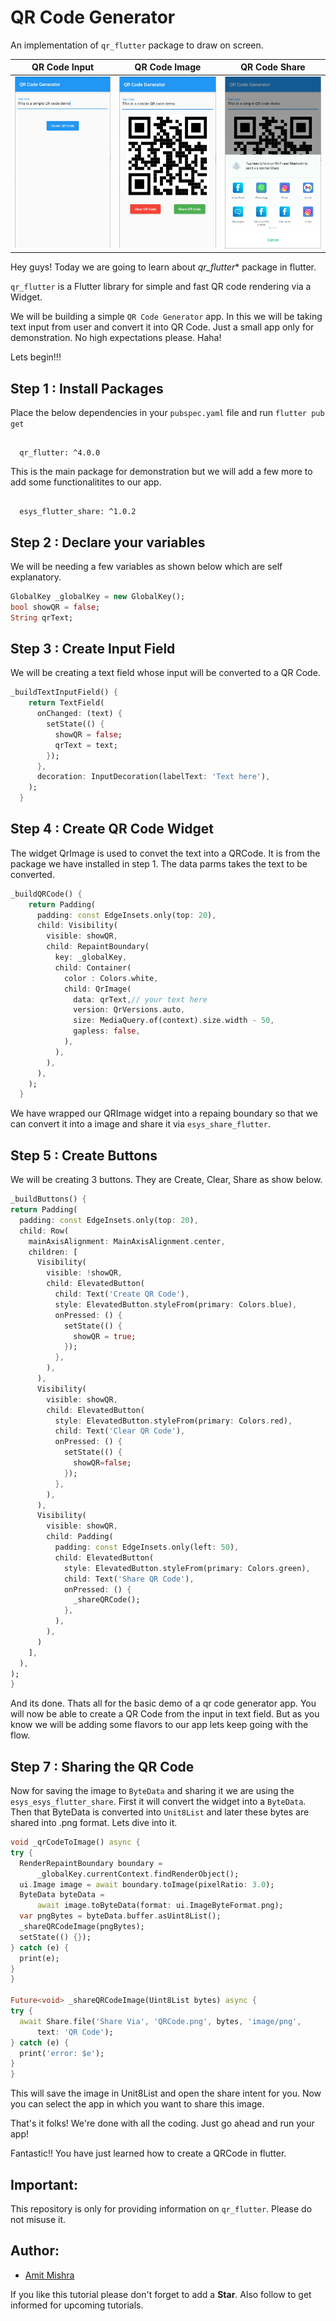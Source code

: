 # QR Code Generator

An implementation of `qr_flutter` package to draw on screen.


QR Code Input             |  QR Code Image  |  QR Code Share
:-------------------------:|:-------------------------:|:-------------------------:
<img src="assets/preview1.png" width ="200"/>  | <img src="assets/preview2.png" width ="200"/>| <img src="assets/preview3.png" width ="200"/>


Hey guys! Today we are going to learn about *qr_flutter** package in flutter.

`qr_flutter` is a Flutter library for simple and fast QR code rendering via a Widget.

We will be building a simple `QR Code Generator` app. In this we will be taking text input from user and convert it into QR Code. Just a small app only for demonstration. No high expectations please. Haha!

Lets begin!!!

## Step 1 :  Install Packages

Place the below dependencies in your `pubspec.yaml` file and run `flutter pub get`
```

  qr_flutter: ^4.0.0

```

This is the main package for demonstration but we will add a few more to add some functionalitites to our app.

```

  esys_flutter_share: ^1.0.2

```


## Step 2 : Declare your variables

We will be needing a few variables as shown below which are self explanatory.

```dart
GlobalKey _globalKey = new GlobalKey();
bool showQR = false;
String qrText;
```

## Step 3 : Create Input Field

We will be creating a text field whose input will be converted to a QR Code.

```dart
_buildTextInputField() {
    return TextField(
      onChanged: (text) {
        setState(() {
          showQR = false;
          qrText = text;
        });
      },
      decoration: InputDecoration(labelText: 'Text here'),
    );
  }
```

## Step 4 : Create QR Code Widget

The widget QrImage is used to convet the text into a QRCode. It is from the package we have installed in step 1. The data parms takes the text to be converted.

```dart
_buildQRCode() {
    return Padding(
      padding: const EdgeInsets.only(top: 20),
      child: Visibility(
        visible: showQR,
        child: RepaintBoundary(
          key: _globalKey,
          child: Container(
            color : Colors.white,
            child: QrImage(
              data: qrText,// your text here
              version: QrVersions.auto,
              size: MediaQuery.of(context).size.width - 50,
              gapless: false,
            ),
          ),
        ),
      ),
    );
  }
```

We have wrapped our QRImage widget into a repaing boundary so that we can convert it into a image and share it via `esys_share_flutter`.

## Step 5 : Create Buttons

We will be creating 3 buttons. They are Create, Clear, Share as show below.

```dart
_buildButtons() {
return Padding(
  padding: const EdgeInsets.only(top: 20),
  child: Row(
    mainAxisAlignment: MainAxisAlignment.center,
    children: [
      Visibility(
        visible: !showQR,
        child: ElevatedButton(
          child: Text('Create QR Code'),
          style: ElevatedButton.styleFrom(primary: Colors.blue),
          onPressed: () {
            setState(() {
              showQR = true;
            });
          },
        ),
      ),
      Visibility(
        visible: showQR,
        child: ElevatedButton(
          style: ElevatedButton.styleFrom(primary: Colors.red),
          child: Text('Clear QR Code'),
          onPressed: () {
            setState(() {
              showQR=false;
            });
          },
        ),
      ),
      Visibility(
        visible: showQR,
        child: Padding(
          padding: const EdgeInsets.only(left: 50),
          child: ElevatedButton(
            style: ElevatedButton.styleFrom(primary: Colors.green),
            child: Text('Share QR Code'),
            onPressed: () {
              _shareQRCode();
            },
          ),
        ),
      )
    ],
  ),
);
}
```

And its done. Thats all for the basic demo of a qr code generator app. You will now be able to create a QR Code from the input in text field. But as you know we will be adding some flavors to our app lets keep going with the flow.

## Step 7 : Sharing the QR Code

Now for saving the image to `ByteData` and sharing it we are using the `esys_esys_flutter_share`. First it will convert the widget into a `ByteData`. Then that ByteData is converted into `Unit8List` and later these bytes are shared into .png format. Lets dive into it.

```dart
void _qrCodeToImage() async {
try {
  RenderRepaintBoundary boundary =
      _globalKey.currentContext.findRenderObject();
  ui.Image image = await boundary.toImage(pixelRatio: 3.0);
  ByteData byteData =
      await image.toByteData(format: ui.ImageByteFormat.png);
  var pngBytes = byteData.buffer.asUint8List();
  _shareQRCodeImage(pngBytes);
  setState(() {});
} catch (e) {
  print(e);
}
}

Future<void> _shareQRCodeImage(Uint8List bytes) async {
try {
  await Share.file('Share Via', 'QRCode.png', bytes, 'image/png',
      text: 'QR Code');
} catch (e) {
  print('error: $e');
}
}
```
This will save the image in Unit8List and open the share intent for you. Now you can select the app in which you want to share this image.


That's it folks! We're done with all the coding. Just go ahead and run your app!

Fantastic!! You have just learned how to create a QRCode in flutter.

## Important:

This repository is only for providing information on `qr_flutter`. Please do not misuse it.

## Author:

* [Amit Mishra](https://github.com/amitmishra7)

If you like this tutorial please don't forget to add a **Star**. Also follow to get informed for upcoming tutorials.
